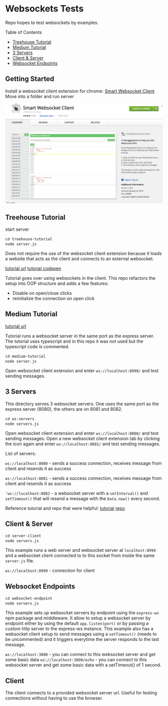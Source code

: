 # Websockets Tests
Repo hopes to test websockets by examples.

Table of Contents
- [Treehouse Tutorial](#treehouse-tutorial)
- [Medium Tutorial](#medium-tutorial)
- [3 Servers](#3-servers)
- [Client & Server](#client-server)
- [Websocket Endpoints](#websocket-endpoints)


## Getting Started

Install a websocket client extension for chrome: [Smart Websocket Client](https://chrome.google.com/webstore/detail/smart-websocket-client/omalebghpgejjiaoknljcfmglgbpocdp/related?hl=en-US)
Move into a folder and run server

![Image of Extension](assets/smart-websocket-client-extension.png)

## Treehouse Tutorial

start server
```
cd treehouse-tutorial
node server.js
```
Does not require the use of the websocket client extension because it loads a website that acts as the client and connects to an external websocket.

[tutorial url](http://blog.teamtreehouse.com/an-introduction-to-websockets)
[tutorial codepen](https://codepen.io/matt-west/pen/tHlBb)

Tutorial goes over using websockets in the client. This repo refactors the setup into OOP structure and adds a few features:

- Disable on open/close clicks
- reinitialize the connection on open click

## Medium Tutorial

[tutorial url](https://medium.com/factory-mind/websocket-node-js-express-step-by-step-using-typescript-725114ad5fe4)

Tutorial runs a websocket server in the same port as the express server. The tutorial uses typescript and in this repo it was not used but the typescript code is commented.

```
cd medium-tutorial
node server.js
```
Open websocket client extension and enter `ws://localhost:8999/` and test sending messages.

## 3 Servers

This directory serves 3 websocket servers. One uses the same port as the express server (8080), the others are on 8081 and 8082.

```
cd ws-servers
node servers.js
```
Open websocket client extension and enter `ws://localhost:8080/` and test sending messages.
Open a new websocket client extension tab by clicking the icon again and enter `ws://localhost:8081/` and test sending messages.

List of servers:

`ws://localhost:8080` - sends a success connection, receives message from client and resends it as success

`ws://localhost:8081` - sends a success connection, receives message from client and resends it as success

`'ws://localhost:8082` - a websocket server with a `setInterval()` and `setTimeout()` that will resend a message with the `Data.now()` every second.

Reference tutorial and repo that were helpful:
[tutorial](https://hackernoon.com/nodejs-web-socket-example-tutorial-send-message-connect-express-set-up-easy-step-30347a2c5535)
[repo](https://github.com/wahengchang/nodejs-websocket-example)

## Client & Server

```
cd server-client
node servers.js
```

This example runs a web server and websocket server at `localhost:8999` and a websocket client connected to to this socket from inside the same `server.js` file.

`ws://localhost:8999` - connection for client

## Websocket Endpoints

```
cd websocket-endpoint
node servers.js
```

This example sets up websocket servers by endpoint using the `express-ws` npm package and middleware. It allow to setup a websocket server by endpoint either by using the default `app.listen(port)` or by passing a custom http server to the express-ws instance. This example also has a websocket client setup to send messages using a `setTimeout()` (needs to be uncommented) and it triggers everytime the server responds to the last message.

`ws://localhost:3000` - you can connect to this websocket server and get some basic data
`ws://localhost:3000/echo` - you can connect to this websocket server and get some basic data with a setTimeout() of 1 second.

## Client

The client connects to a provided websocket server url. Useful for testing connections without having to use the browser.